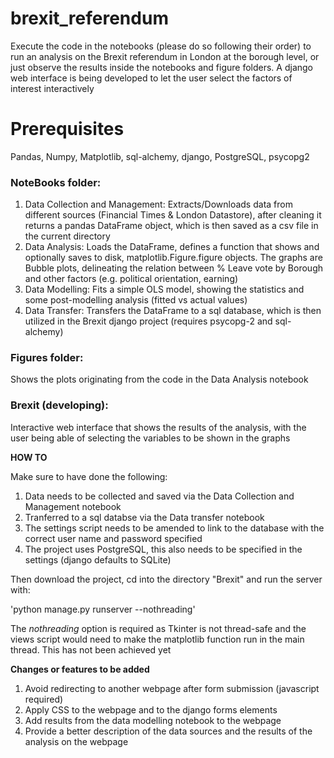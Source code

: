# brexit_referendum
Execute the code in the notebooks (please do so following their order) to run an analysis on the Brexit referendum in London at the borough level, or just observe the results inside the notebooks and figure folders. A django web interface is being developed to let the user select the factors of interest interactively  

# Prerequisites  

Pandas, Numpy, Matplotlib, sql-alchemy, django, PostgreSQL, psycopg2

### NoteBooks folder:

1. Data Collection and Management: Extracts/Downloads data from different sources (Financial Times & London Datastore), after cleaning it returns a pandas DataFrame object, which is then saved as a csv file in the current directory
2. Data Analysis: Loads the DataFrame, defines a function that shows and optionally saves to disk, matplotlib.Figure.figure objects. The graphs are Bubble plots, delineating the relation between % Leave vote by Borough and other factors (e.g. political orientation, earning)
3. Data Modelling: Fits a simple OLS model, showing the statistics and some post-modelling analysis (fitted vs actual values)
4. Data Transfer: Transfers the DataFrame to a sql database, which is then utilized in the Brexit django project (requires psycopg-2 and sql-alchemy)

### Figures folder:

Shows the plots originating from the code in the Data Analysis notebook

### Brexit (developing):

Interactive web interface that shows the results of the analysis, with the user being able of selecting the variables to be shown in the graphs  

**HOW TO**

Make sure to have done the following:

1. Data needs to be collected and saved via the Data Collection and Management notebook
2. Tranferred to a sql databse via the Data transfer notebook 
3. The settings script needs to be amended to link to the database with the correct user name and password specified
4. The project uses PostgreSQL, this also needs to be specified in the settings (django defaults to SQLite)

Then download the project, cd into the directory "Brexit" and run the server with:  

'python manage.py runserver --nothreading' 

The *nothreading* option is required as Tkinter is not thread-safe and the views script would need to make the matplotlib function run in the main thread. This has not been achieved yet

**Changes or features to be added** 

1. Avoid redirecting to another webpage after form submission (javascript required)
2. Apply CSS to the webpage and to the django forms elements
3. Add results from the data modelling notebook to the webpage
4. Provide a better description of the data sources and the results of the analysis on the webpage
